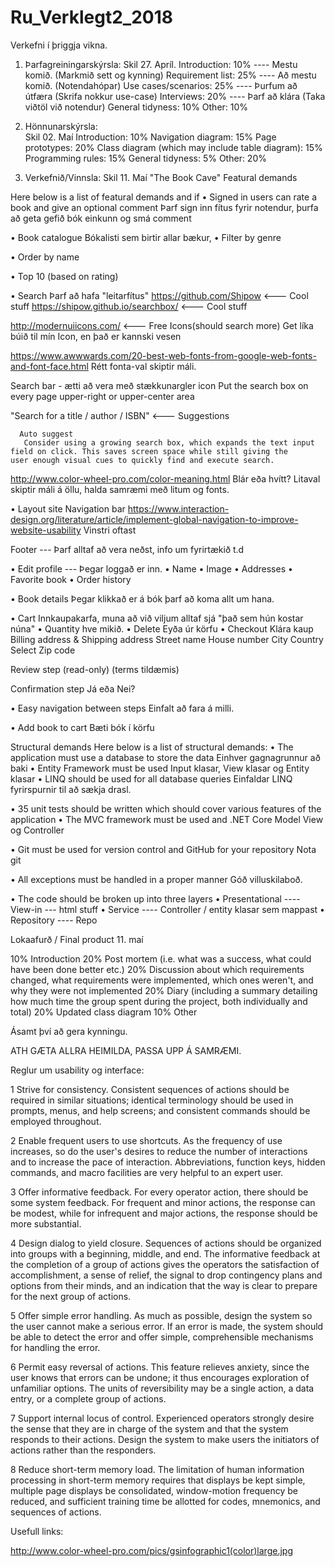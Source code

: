 # Ru_Verklegt2_2018
Verkefni í þriggja vikna.

1. Þarfagreiningarskýrsla:
    Skil 27. Apríl.
    Introduction: 10%           ----  Mestu komið. (Markmið sett og kynning)
    Requirement list: 25%       ----  Að mestu komið. (Notendahópar)
    Use cases/scenarios: 25%    ----  Þurfum að útfæra (Skrifa nokkur use-case)
    Interviews: 20%             ----  Þarf að klára   (Taka viðtöl við notendur) 
    General tidyness: 10%
    Other: 10%
    
2. Hönnunarskýrsla:   
    Skil 02. Maí
    Introduction: 10%
    Navigation diagram: 15%
    Page prototypes: 20%
    Class diagram (which may include table diagram): 15%
    Programming rules: 15%
    General tidyness: 5%
    Other: 20%

3. Verkefnið/Vinnsla: 
    Skil 11. Maí
    "The Book Cave" 
    Featural demands

Here below is a list of featural demands and if
• Signed in users can rate a book and give an optional comment
    Þarf sign inn fítus fyrir notendur, þurfa að geta gefið bók einkunn og smá comment 

• Book catalogue
  Bókalisti sem birtir allar bækur,
  • Filter by genre
  
  • Order by name
  
  • Top 10 (based on rating)

• Search
  Þarf að hafa "leitarfítus" 
  https://github.com/Shipow   <--- Cool stuff
  https://shipow.github.io/searchbox/ <--- Cool stuff
  
  http://modernuiicons.com/ <--- Free Icons(should search more) 
    Get líka búið til mín Icon, en það er kannski vesen

  https://www.awwwards.com/20-best-web-fonts-from-google-web-fonts-and-font-face.html
    Rétt fonta-val skiptir máli. 

  Search bar - ætti að vera með stækkunargler icon 
        Put the search box on every page
        upper-right or upper-center area 
  
  "Search for a title / author / ISBN" <--- Suggestions
      
      Auto suggest
       Consider using a growing search box, which expands the text input field on click. This saves screen space while still giving the         user enough visual cues to quickly find and execute search.
  
  http://www.color-wheel-pro.com/color-meaning.html
  Blár eða hvítt? Litaval skiptir máli á öllu, halda samræmi með litum og fonts. 




• Layout site
  Navigation bar
  https://www.interaction-design.org/literature/article/implement-global-navigation-to-improve-website-usability
    Vinstri oftast 
  
  Footer
  --- Þarf alltaf að vera neðst, info um fyrirtækið t.d 
  
• Edit profile --- Þegar loggað er inn.
•   Name
•   Image
•   Addresses
•   Favorite book
•   Order history

• Book details
  Þegar klikkað er á bók þarf að koma allt um hana.

• Cart
  Innkaupakarfa, muna að við viljum alltaf sjá "það sem hún kostar núna" 
• Quantity
  hve mikið.
• Delete
  Eyða úr körfu
• Checkout
  Klára kaup
   Billing address & Shipping address
   Street name
   House number
   City
   Country
   Select
   Zip code
  
  Review step (read-only)
    (terms tildæmis)
  
  Confirmation step
  Já eða Nei?

• Easy navigation between steps
  Einfalt að fara á milli. 

• Add book to cart
  Bæti bók í körfu 


Structural demands
Here below is a list of structural demands:
• The application must use a database to store the data
  Einhver gagnagrunnur að baki 
• Entity Framework must be used
  Input klasar, View klasar og Entity klasar
• LINQ should be used for all database queries
  Einfaldar LINQ fyrirspurnir til að sækja drasl.

• 35 unit tests should be written which should cover various features of the application
• The MVC framework must be used and .NET Core
  Model View og Controller

• Git must be used for version control and GitHub for your repository
  Nota git

• All exceptions must be handled in a proper manner
  Góð villuskilaboð.

• The code should be broken up into three layers
• Presentational    ---- View-in --- html stuff 
• Service       ---- Controller / entity klasar sem mappast
• Repository    ---- Repo 


Lokaafurð / Final product
11. maí 

10% Introduction
20% Post mortem (i.e. what was a success, what could have been done better etc.)
20% Discussion about which requirements changed, what requirements were implemented, which ones weren't, and why they were not implemented
20% Diary (including a summary detailing how much time the group spent during the project, both individually and total)
20% Updated class diagram
10% Other

Ásamt því að gera kynningu. 


ATH GÆTA ALLRA HEIMILDA, PASSA UPP Á SAMRÆMI.

Reglur um usability og interface: 

1 Strive for consistency.
Consistent sequences of actions should be required in similar situations; identical terminology should be used in prompts, menus, and help screens; and consistent commands should be employed throughout.

2 Enable frequent users to use shortcuts.
As the frequency of use increases, so do the user's desires to reduce the number of interactions and to increase the pace of interaction. Abbreviations, function keys, hidden commands, and macro facilities are very helpful to an expert user.

3 Offer informative feedback.
For every operator action, there should be some system feedback. For frequent and minor actions, the response can be modest, while for infrequent and major actions, the response should be more substantial.

4 Design dialog to yield closure.
Sequences of actions should be organized into groups with a beginning, middle, and end. The informative feedback at the completion of a group of actions gives the operators the satisfaction of accomplishment, a sense of relief, the signal to drop contingency plans and options from their minds, and an indication that the way is clear to prepare for the next group of actions.

5 Offer simple error handling.
As much as possible, design the system so the user cannot make a serious error. If an error is made, the system should be able to detect the error and offer simple, comprehensible mechanisms for handling the error.

6 Permit easy reversal of actions.
This feature relieves anxiety, since the user knows that errors can be undone; it thus encourages exploration of unfamiliar options. The units of reversibility may be a single action, a data entry, or a complete group of actions.

7 Support internal locus of control.
Experienced operators strongly desire the sense that they are in charge of the system and that the system responds to their actions. Design the system to make users the initiators of actions rather than the responders.

8 Reduce short-term memory load.
The limitation of human information processing in short-term memory requires that displays be kept simple, multiple page displays be consolidated, window-motion frequency be reduced, and sufficient training time be allotted for codes, mnemonics, and sequences of actions. 


Usefull links:

http://www.color-wheel-pro.com/pics/gsinfographic1(color)large.jpg
